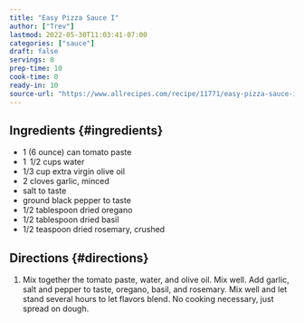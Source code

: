 ```yaml
---
title: "Easy Pizza Sauce I"
author: ["Trev"]
lastmod: 2022-05-30T11:03:41-07:00
categories: ["sauce"]
draft: false
servings: 8
prep-time: 10
cook-time: 0
ready-in: 10
source-url: "https://www.allrecipes.com/recipe/11771/easy-pizza-sauce-i/"
---
```


## Ingredients {#ingredients}

-   1 (6 ounce) can tomato paste
-   1  1/2 cups water
-   1/3 cup extra virgin olive oil
-   2 cloves garlic, minced
-   salt to taste
-   ground black pepper to taste
-   1/2 tablespoon dried oregano
-   1/2 tablespoon dried basil
-   1/2 teaspoon dried rosemary, crushed


## Directions {#directions}

1.  Mix together the tomato paste, water, and olive oil. Mix well. Add garlic, salt and pepper to taste, oregano, basil, and rosemary. Mix well and let stand several hours to let flavors blend. No cooking necessary, just spread on dough.